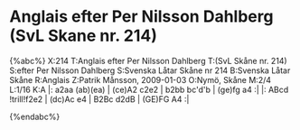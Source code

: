 # Anglais efter Per Nilsson Dahlberg (SvL Skane nr. 214)

{%abc%}
X:214
T:Anglais efter Per Nilsson Dahlberg
T:(SvL Skåne nr. 214)
S:efter Per Nilsson Dahlberg
S:Svenska Låtar Skåne nr 214
B:Svenska Låtar Skåne
R:Anglais
Z:Patrik Månsson, 2009-01-03
O:Nymö, Skåne
M:2/4
L:1/16
K:A
|: a2aa (ab)(ea) | (ce)A2 c2e2 | b2bb bc'd'b | (ge)fg a4 :|
|: ABcd !trill!f2e2 | (dc)Ac e4 | B2Bc d2dB | (GE)FG A4 :|


{%endabc%}

